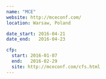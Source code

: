 ```yaml
---
name: "MCE"
website: http://mceconf.com/
location: Warsaw, Poland

date_start: 2016-04-21
date_end:   2016-04-23

cfp:
  start: 2016-01-07
  end:   2016-02-29
  site: http://mceconf.com/cfs.html
---
```

